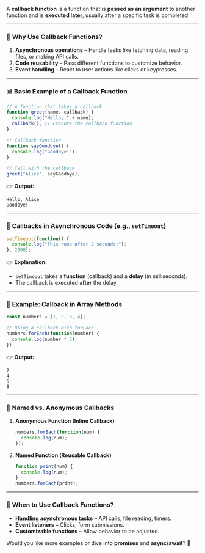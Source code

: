 A **callback function** is a function that is **passed as an argument** to another function and is **executed later**, usually after a specific task is completed.

---

### 📌 **Why Use Callback Functions?**
1. **Asynchronous operations** – Handle tasks like fetching data, reading files, or making API calls.  
2. **Code reusability** – Pass different functions to customize behavior.  
3. **Event handling** – React to user actions like clicks or keypresses.  

---

### 📊 **Basic Example of a Callback Function**
```javascript
// A function that takes a callback
function greet(name, callback) {
  console.log("Hello, " + name);
  callback(); // Execute the callback function
}

// Callback function
function sayGoodbye() {
  console.log("Goodbye!");
}

// Call with the callback
greet("Alice", sayGoodbye);
```

👉 **Output:**  
```
Hello, Alice  
Goodbye!
```

---

### 📌 **Callbacks in Asynchronous Code (e.g., `setTimeout`)**
```javascript
setTimeout(function() {
  console.log("This runs after 2 seconds!");
}, 2000);
```

👉 **Explanation:**  
- `setTimeout` takes a **function** (callback) and a **delay** (in milliseconds).  
- The callback is executed **after** the delay.

---

### 📌 **Example: Callback in Array Methods**
```javascript
const numbers = [1, 2, 3, 4];

// Using a callback with forEach
numbers.forEach(function(number) {
  console.log(number * 2);
});
```

👉 **Output:**  
```
2  
4  
6  
8
```

---

### 📌 **Named vs. Anonymous Callbacks**
1. **Anonymous Function (Inline Callback)**  
   ```javascript
   numbers.forEach(function(num) {
     console.log(num);
   });
   ```

2. **Named Function (Reusable Callback)**  
   ```javascript
   function print(num) {
     console.log(num);
   }
   numbers.forEach(print);
   ```

---

### 📌 **When to Use Callback Functions?**
- **Handling asynchronous tasks** – API calls, file reading, timers.  
- **Event listeners** – Clicks, form submissions.  
- **Customizable functions** – Allow behavior to be adjusted.  

Would you like more examples or dive into **promises** and **async/await**? 🚀